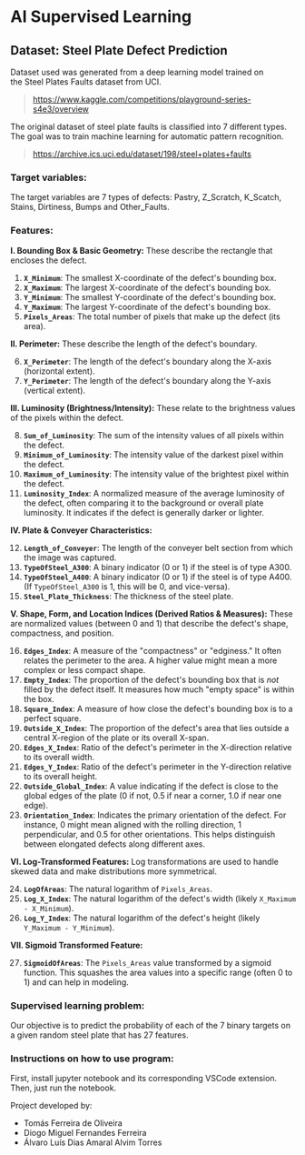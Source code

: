 # AI Supervised Learning

## Dataset: Steel Plate Defect Prediction

Dataset used was generated from a deep learning model trained on the Steel Plates Faults dataset from UCI.
> https://www.kaggle.com/competitions/playground-series-s4e3/overview

The original dataset of steel plate faults is classified into 7 different types. The goal was to train machine learning for automatic pattern recognition.
> https://archive.ics.uci.edu/dataset/198/steel+plates+faults

### Target variables:

The target variables are 7 types of defects: Pastry, Z_Scratch, K_Scatch, Stains, Dirtiness, Bumps and Other_Faults.

### Features:

**I. Bounding Box & Basic Geometry:**
These describe the rectangle that encloses the defect.

1.  **`X_Minimum`**: The smallest X-coordinate of the defect's bounding box.
2.  **`X_Maximum`**: The largest X-coordinate of the defect's bounding box.
3.  **`Y_Minimum`**: The smallest Y-coordinate of the defect's bounding box.
4.  **`Y_Maximum`**: The largest Y-coordinate of the defect's bounding box.
5.  **`Pixels_Areas`**: The total number of pixels that make up the defect (its area).

**II. Perimeter:**
These describe the length of the defect's boundary.

6.  **`X_Perimeter`**: The length of the defect's boundary along the X-axis (horizontal extent).
7.  **`Y_Perimeter`**: The length of the defect's boundary along the Y-axis (vertical extent).

**III. Luminosity (Brightness/Intensity):**
These relate to the brightness values of the pixels within the defect.

8.  **`Sum_of_Luminosity`**: The sum of the intensity values of all pixels within the defect.
9.  **`Minimum_of_Luminosity`**: The intensity value of the darkest pixel within the defect.
10. **`Maximum_of_Luminosity`**: The intensity value of the brightest pixel within the defect.
11. **`Luminosity_Index`**: A normalized measure of the average luminosity of the defect, often comparing it to the background or overall plate luminosity. It indicates if the defect is generally darker or lighter.

**IV. Plate & Conveyer Characteristics:**

12. **`Length_of_Conveyer`**: The length of the conveyer belt section from which the image was captured.
13. **`TypeOfSteel_A300`**: A binary indicator (0 or 1) if the steel is of type A300.
14. **`TypeOfSteel_A400`**: A binary indicator (0 or 1) if the steel is of type A400. (If `TypeOfSteel_A300` is 1, this will be 0, and vice-versa).
15. **`Steel_Plate_Thickness`**: The thickness of the steel plate.

**V. Shape, Form, and Location Indices (Derived Ratios & Measures):**
These are normalized values (between 0 and 1) that describe the defect's shape, compactness, and position.

16. **`Edges_Index`**: A measure of the "compactness" or "edginess." It often relates the perimeter to the area. A higher value might mean a more complex or less compact shape.
17. **`Empty_Index`**: The proportion of the defect's bounding box that is *not* filled by the defect itself. It measures how much "empty space" is within the box.
18. **`Square_Index`**: A measure of how close the defect's bounding box is to a perfect square.
19. **`Outside_X_Index`**: The proportion of the defect's area that lies outside a central X-region of the plate or its overall X-span.
20. **`Edges_X_Index`**: Ratio of the defect's perimeter in the X-direction relative to its overall width.
21. **`Edges_Y_Index`**: Ratio of the defect's perimeter in the Y-direction relative to its overall height.
22. **`Outside_Global_Index`**: A value indicating if the defect is close to the global edges of the plate (0 if not, 0.5 if near a corner, 1.0 if near one edge).
23. **`Orientation_Index`**: Indicates the primary orientation of the defect. For instance, 0 might mean aligned with the rolling direction, 1 perpendicular, and 0.5 for other orientations. This helps distinguish between elongated defects along different axes.

**VI. Log-Transformed Features:**
Log transformations are used to handle skewed data and make distributions more symmetrical.

24. **`LogOfAreas`**: The natural logarithm of `Pixels_Areas`.
25. **`Log_X_Index`**: The natural logarithm of the defect's width (likely `X_Maximum - X_Minimum`).
26. **`Log_Y_Index`**: The natural logarithm of the defect's height (likely `Y_Maximum - Y_Minimum`).

**VII. Sigmoid Transformed Feature:**

27. **`SigmoidOfAreas`**: The `Pixels_Areas` value transformed by a sigmoid function. This squashes the area values into a specific range (often 0 to 1) and can help in modeling.

### Supervised learning problem:

Our objective is to predict the probability of each of the 7 binary targets on a given random steel plate that has 27 features.

### Instructions on how to use program:

First, install jupyter notebook and its corresponding VSCode extension.
Then, just run the notebook.

Project developed by:
- Tomás Ferreira de Oliveira
- Diogo Miguel Fernandes Ferreira
- Álvaro Luís Dias Amaral Alvim Torres
